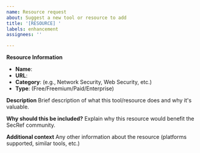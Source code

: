 ```yaml
---
name: Resource request
about: Suggest a new tool or resource to add
title: '[RESOURCE] '
labels: enhancement
assignees: ''

---
```


**Resource Information**
- **Name**: 
- **URL**: 
- **Category**: (e.g., Network Security, Web Security, etc.)
- **Type**: (Free/Freemium/Paid/Enterprise)

**Description**
Brief description of what this tool/resource does and why it's valuable.

**Why should this be included?**
Explain why this resource would benefit the SecRef community.

**Additional context**
Any other information about the resource (platforms supported, similar tools, etc.)